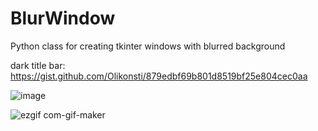# BlurWindow
 Python class for creating tkinter windows with blurred background
 
 dark title bar: https://gist.github.com/Olikonsti/879edbf69b801d8519bf25e804cec0aa

![image](https://user-images.githubusercontent.com/68354546/150176566-3726c5d7-9966-4c5d-938e-16686c706001.png)

![ezgif com-gif-maker](https://user-images.githubusercontent.com/68354546/150221094-f6ae5702-6ad8-4c6e-b186-bdafda19fb6e.gif)
